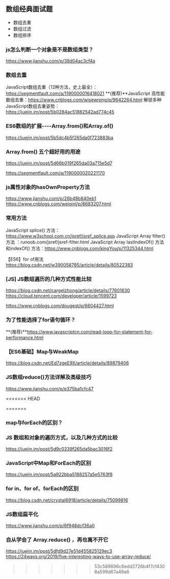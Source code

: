 ## 数组经典面试题

- 数组去重
- 数组过滤
- 数组排序


### js怎么判断一个对象是不是数组类型？
https://www.jianshu.com/p/38d04ac3cf4a

### 数组去重
JavaScript数组去重（12种方法，史上最全）：https://segmentfault.com/a/1190000016418021
**(推荐)**JavaScript 高性能数组去重：https://www.cnblogs.com/wisewrong/p/9642264.html
解锁多种JavaScript数组去重姿势： https://juejin.im/post/5b0284ac51882542ad774c45

### ES6数组的扩展----Array.from()和Array.of()
https://juejin.im/post/5b5dc4b5f265da0f723883ba

### Array.from() 五个超好用的用途
https://juejin.im/post/5d66b019f265da03a715e5d7

https://segmentfault.com/a/1190000020221170

### js属性对象的hasOwnProperty方法
https://www.jianshu.com/p/26b48b840eb1
https://www.cnblogs.com/weiqinl/p/8683207.html

### 常用方法
JavaScript splice() 方法：https://www.w3school.com.cn/jsref/jsref_splice.asp
JavaScript Array filter() 方法 ：runoob.com/jsref/jsref-filter.html
JavaScript Array lastIndexOf() 方法和indexOf() 方法：https://www.cnblogs.com/kingYou/p/11325344.html

【ES6】for of用法  https://blog.csdn.net/w390058785/article/details/80522383

### [JS] JS数组遍历的几种方式性能比较
https://blog.csdn.net/cargelzhong/article/details/77601630
https://cloud.tencent.com/developer/article/1599723

https://www.cnblogs.com/dougest/p/6604427.html

### 为了性能选择了for语句循环？
**(推荐)**https://www.javascriptcn.com/read-loop-for-statement-for-performance.html


### 【ES6基础】Map与WeakMap
https://blog.csdn.net/Ed7zgeE9X/article/details/89879406

### JS数组reduce()方法详解及高级技巧
https://www.jianshu.com/p/e375ba1cfc47


<<<<<<< HEAD







=======
### map与forEach的区别？
### JS 数组和对象的遍历方式，以及几种方式的比较

https://juejin.im/post/5d9c0239f265da5bac3016f2


### JavaScript中Map和ForEach的区别
https://juejin.im/post/5a922bba5188257a5e5763f8

### for in、for of、forEach的区别
https://blog.csdn.net/crystal6918/article/details/75099816

### JS数组扁平化
https://www.jianshu.com/p/6f948dcf36a0

### 自从学会了 Array.reduce() ，再也离不开它
https://juejin.im/post/5dfd9d27e51d455825129ec3
https://24ways.org/2019/five-interesting-ways-to-use-array-reduce/
>>>>>>> 53c589696c6edd2726b4f7cf4308a599d67a49a6
